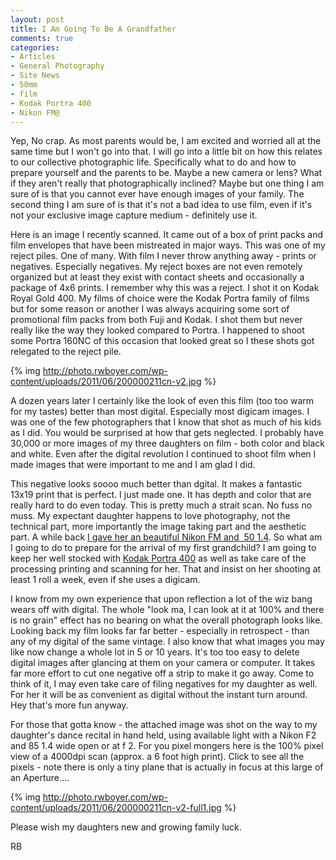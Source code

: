 ```yaml
---
layout: post
title: I Am Going To Be A Grandfather
comments: true
categories:
- Articles
- General Photography
- Site News
- 50mm
- film
- Kodak Portra 400
- Nikon FM@
---
```

Yep, No crap. As most parents would be, I am excited and worried all at the same time but I won't go into that. I will go into a little bit on how this relates to our collective photographic life. Specifically what to do and how to prepare yourself and the parents to be. Maybe a new camera or lens? What if they aren't really that photographically inclined? Maybe but one thing I am sure of is that you cannot ever have enough images of your family. The second thing I am sure of is that it's not a bad idea to use film, even if it's not your exclusive image capture medium - definitely use it.

Here is an image I recently scanned. It came out of a box of print packs and film envelopes that have been mistreated in major ways. This was one of my reject piles. One of many. With film I never throw anything away - prints or negatives. Especially negatives. My reject boxes are not even remotely organized but at least they exist with contact sheets and occasionally a package of 4x6 prints. I remember why this was a reject. I shot it on Kodak Royal Gold 400. My films of choice were the Kodak Portra family of films but for some reason or another I was always acquiring some sort of promotional film packs from both Fuji and Kodak. I shot them but never really like the way they looked compared to Portra. I happened to shoot some Portra 160NC of this occasion that looked great so I these shots got relegated to the reject pile.

{% img http://photo.rwboyer.com/wp-content/uploads/2011/06/200000211cn-v2.jpg %}

A dozen years later I certainly like the look of even this film (too too warm for my tastes) better than most digital. Especially most digicam images. I was one of the few photographers that I know that shot as much of his kids as I did. You would be surprised at how that gets neglected. I probably have 30,000 or more images of my three daughters on film - both color and black and white. Even after the digital revolution I continued to shoot film when I made images that were important to me and I am glad I did.

This negative looks soooo much better than dgital. It makes a fantastic 13x19 print that is perfect. I just made one. It has depth and color that are really hard to do even today. This is pretty much a strait scan. No fuss no muss. My expectant daughter happens to love photography, not the technical part, more importantly the image taking part and the aesthetic part. A while back <a href="http://photo.rwboyer.com/2010/04/03/check-this-nikon-out-seventy-bucks/">I gave her an beautiful Nikon FM and  50 1.4</a>. So what am I going to do to prepare for the arrival of my first grandchild? I am going to keep her well stocked with <a href="http://www.amazon.com/gp/product/B004FNRTGG/ref=as_li_ss_tl?ie=UTF8&amp;tag=rbde-20&amp;linkCode=as2&amp;camp=217145&amp;creative=399369&amp;creativeASIN=B004FNRTGG">Kodak Portra 400</a> as well as take care of the processing printing and scanning for her. That and insist on her shooting at least 1 roll a week, even if she uses a digicam.

I know from my own experience that upon reflection a lot of the wiz bang wears off with digital. The whole "look ma, I can look at it at 100% and there is no grain" effect has no bearing on what the overall photograph looks like. Looking back my film looks far far better - especially in retrospect - than any of my digital of the same vintage. I also know that what images you may like now change a whole lot in 5 or 10 years. It's too too easy to delete digital images after glancing at them on your camera or computer. It takes far more effort to cut one negative off a strip to make it go away. Come to think of it, I may even take care of filing negatives for my daughter as well. For her it will be as convenient as digital without the instant turn around. Hey that's more fun anyway.

For those that gotta know - the attached image was shot on the way to my daughter's dance recital in hand held, using available light with a Nikon F2 and 85 1.4 wide open or at f 2. For you pixel mongers here is the 100% pixel view of a 4000dpi scan (approx. a 6 foot high print). Click to see all the pixels - note there is only a tiny plane that is actually in focus at this large of an Aperture....

{% img http://photo.rwboyer.com/wp-content/uploads/2011/06/200000211cn-v2-full1.jpg %}

Please wish my daughters new and growing family luck.

RB